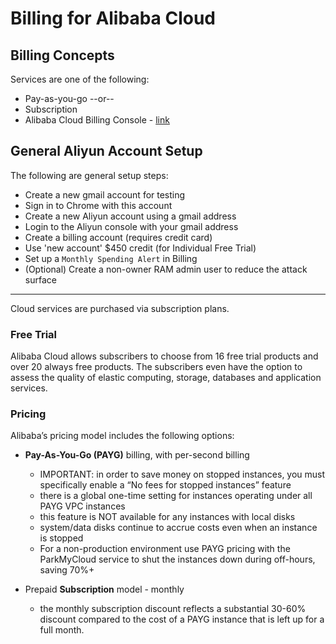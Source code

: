 # Billing for Alibaba Cloud

## Billing Concepts

Services are one of the following:
- Pay-as-you-go --or--
- Subscription
- Alibaba Cloud Billing Console - [link](https://billing.console.aliyun.com/)

## General Aliyun Account Setup

The following are general setup steps:
- Create a new gmail account for testing
- Sign in to Chrome with this account
- Create a new Aliyun account using a gmail address
- Login to the Aliyun console with your gmail address
- Create a billing account (requires credit card)
- Use 'new account' $450 credit (for Individual Free Trial)
- Set up a `Monthly Spending Alert` in Billing
- (Optional) Create a non-owner RAM admin user to reduce the attack surface
---

Cloud services are purchased via subscription plans.

### Free Trial

Alibaba Cloud allows subscribers to choose from 16 free trial products and over 20 always free products. The subscribers even have the option to assess the quality of elastic computing, storage, databases and application services. 

### Pricing

Alibaba’s pricing model includes the following options:
- **Pay-As-You-Go (PAYG)** billing, with per-second billing
    - IMPORTANT: in order to save money on stopped instances, you must specifically enable a “No fees for stopped instances” feature 
    - there is a global one-time setting for instances operating under all PAYG VPC instances
    - this feature is NOT available for any instances with local disks 
    - system/data disks continue to accrue costs even when an instance is stopped
    - For a non-production environment use PAYG pricing with the ParkMyCloud service to shut the instances down during off-hours, saving 70%+

- Prepaid **Subscription** model - monthly
    - the monthly subscription discount reflects a substantial 30-60% discount compared to the cost of a PAYG instance that is left up for a full month.
  
 